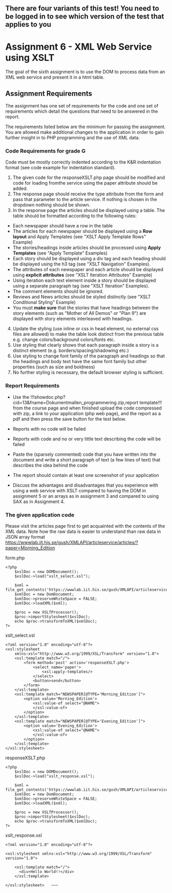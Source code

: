 ## There are four variants of this test! You need to be logged in to see which version of the test that applies to you

# Assignment 6 - XML Web Service using XSLT
The goal of the sixth assignment is to use the DOM to process data from an XML web service and present it in a html table.

## Assignment Requirements
The assignment has one set of requirements for the code and one set of requirements which detail the questions that need to be answered in the report.

The requirements listed below are the minimum for passing the assignment. You are allowed make additional changes to the application in order to gain further insight in to PHP programming and the use of XML data.

### Code Requirements for grade G

Code must be mostly correctly indented according to the K&R indentation format (see code example for indentation standard).

1. The given code for the responseXSLT.php page should be modified and code for loading fromthe service using the paper attribute should be added.  
2. The response page should receive the type attribute from the form and pass that parameter to the article service. If nothing is chosen in the dropdown nothing should be shown.
3. In the response page the articles should be displayed using a table. The table should be formatted according to the following rules:
  * Each newspaper should have a row in the table
  * The articles for each newspaper should be displayed using a **Row layout** and Apply Templates (see "XSLT Apply Template Rows" Example)
  * The stories/headings inside articles should be processed using **Apply Templates** (see "Apply Template" Examples)
  * Each story should be displayed using a div tag and each heading should be displayed using the h3 tag (see "XSLT Navigation" Examples).
  * The attributes of each newspaper and each article should be displayed using **explicit attributes** (see "XSLT Iteration Attributes" Example)
  * Using iteration each text element inside a story should be displayed using a separate paragraph tag (see "XSLT Iteration" Examples).
  * The comment elements should be ignored.
  * Reviews and News articles should be styled distinctly (see "XSLT Conditional Styling" Example) 
  * You must **make sure** that the stories that have headings between the story elements (such as "Mother of All Demos" or "Plan 9") are displayed with story elements interleaved with headings.
4. Update the styling (use inline or css in head element, no external css files are allowed) to make the table look distinct from the previous table e.g. change colors/background colors/fonts etc.
5. Use styling that clearly shows that each paragraph inside a story is a distinct element (e.g. borders/spacing/shadowing etc.)
6. Use styling to change font family of the paragraph and headings so that the headings and body text have the same font family but other properties (such as size and boldness)
7. No further styling is necessary, the default browser styling is sufficient.

### Report Requirements
* Use the !!!showdoc.php?cid=13&fname=Dokumentmallen_programmering.zip,report template!!! from the course page and when finished upload the code compressed with zip, a link to your application (php web page), and the report as a pdf and then press the save button for the test below.
* Reports with no code will be failed
* Reports with code and no or very little text describing the code will be failed
* Paste the (sparsely commented) code that you have written into the document and write a short paragraph of text (a few lines of text) that describes the idea behind the code
* The report should contain at least one screenshot of your application

* Discuss the advantages and disadvantages that you experience with using a web service with XSLT compared to having the DOM in assignment 5 or an arrays as in assignment 3 and compared to using SAX as in Assignment 4.

### The given application code

Please visit the articles page first to get acquainted with the contents of the XML data. Note how the raw data is easier to understand than raw data in JSON array format
https://wwwlab.iit.his.se/gush/XMLAPI/articleservice/articles/?paper=Morning_Edition

form.php
~~~
<?php
	$xslDoc = new DOMDocument();
	$xslDoc->load("xslt_select.xsl");

	$xml = file_get_contents('https://wwwlab.iit.his.se/gush/XMLAPI/articleservice/papers/');
	$xmlDoc = new DomDocument;
	$xmlDoc->preserveWhiteSpace = FALSE;
	$xmlDoc->loadXML($xml);

	$proc = new XSLTProcessor();
	$proc->importStylesheet($xslDoc);
	echo $proc->transformToXML($xmlDoc);
?>                                                                                                                                
~~~

xslt_select.xsl
~~~
<?xml version="1.0" encoding="utf-8"?>
<xsl:stylesheet
    xmlns:xsl="http://www.w3.org/1999/XSL/Transform" version="1.0">
    <xsl:template match="/">
        <form method='post' action='responseXSLT.php'>
            <select name='paper'>
                <xsl:apply-templates/>
            </select>
            <button>send</button>
        </form>
    </xsl:template>
    <xsl:template match="NEWSPAPER[@TYPE='Morning_Edition']">
        <option value='Morning_Edition'>
            <xsl:value-of select="@NAME">
            </xsl:value-of>
        </option>
    </xsl:template>
    <xsl:template match="NEWSPAPER[@TYPE='Evening_Edition']">
        <option value='Evening_Edition'>
            <xsl:value-of select="@NAME">
            </xsl:value-of>
        </option>
    </xsl:template>
</xsl:stylesheet>                                                                                                                            
~~~

responseXSLT.php
~~~
<?php
	$xslDoc = new DOMDocument();
	$xslDoc->load("xslt_response.xsl");

	$xml = file_get_contents('https://wwwlab.iit.his.se/gush/XMLAPI/articleservice/articles/');
	$xmlDoc = new DomDocument;
	$xmlDoc->preserveWhiteSpace = FALSE;
	$xmlDoc->loadXML($xml);

	$proc = new XSLTProcessor();
	$proc->importStylesheet($xslDoc);
	echo $proc->transformToXML($xmlDoc);
?>                                                                                                                                
~~~

xslt_response.xsl
~~~
<?xml version="1.0" encoding="utf-8"?>
 
<xsl:stylesheet xmlns:xsl="http://www.w3.org/1999/XSL/Transform" version="1.0">

	<xsl:template match="/">
	  <div>Hello World!!</div>
	</xsl:template>	
	 
</xsl:stylesheet>   ~~~
